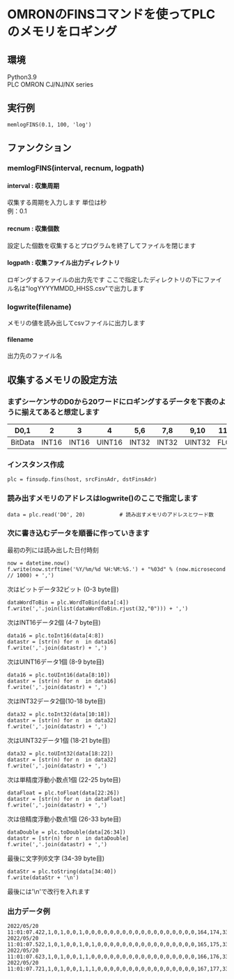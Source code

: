 # OMRONのFINSコマンドを使ってPLCのメモリをロギング

## 環境
Python3.9  
PLC OMRON CJ/NJ/NX series

## 実行例
```
memlogFINS(0.1, 100, 'log')
```
## ファンクション
### memlogFINS(interval, recnum, logpath)

#### interval : 収集周期
収集する周期を入力します 単位は秒  
例：0.1

#### recnum : 収集個数
設定した個数を収集するとプログラムを終了してファイルを閉じます

#### logpath : 収集ファイル出力ディレクトリ
ロギングするファイルの出力先です
ここで指定したディレクトリの下にファイル名は"logYYYYMMDD_HHSS.csv"で出力します

### logwrite(filename)
メモリの値を読み出してcsvファイルに出力します

#### filename
出力先のファイル名

## 収集するメモリの設定方法
### まずシーケンサのD0から20ワードにロギングするデータを下表のように揃えてあると想定します

| D0,1 | 2 | 3 | 4 | 5,6 | 7,8 | 9,10 | 11,12 | 13.14,15,16 | 17,18,19 |  
| --- | --- | --- | --- | --- | --- | --- | --- | --- | --- |  
| BitData | INT16 | INT16 | UINT16 | INT32 | INT32 | UINT32 | FLOAT | DOUBLE | STRING |

### インスタンス作成
```
plc = finsudp.fins(host, srcFinsAdr, dstFinsAdr)
```
### 読み出すメモリのアドレスはlogwrite()のここで指定します
```
data = plc.read('D0', 20)           # 読み出すメモリのアドレスとワード数
```

### 次に書き込むデータを順番に作っていきます  
最初の列には読み出した日付時刻
```
now = datetime.now()
f.write(now.strftime('%Y/%m/%d %H:%M:%S.') + "%03d" % (now.microsecond // 1000) + ',')
```

次はビットデータ32ビット (0-3 byte目)
```
dataWordToBin = plc.WordToBin(data[:4])
f.write(','.join(list(dataWordToBin.rjust(32,"0"))) + ',')
```

次はINT16データ2個 (4-7 byte目)
```
data16 = plc.toInt16(data[4:8])
datastr = [str(n) for n  in data16]
f.write(','.join(datastr) + ',')
```

次はUINT16データ1個 (8-9 byte目)
```
data16 = plc.toUInt16(data[8:10])
datastr = [str(n) for n  in data16]
f.write(','.join(datastr) + ',')
```

次はINT32データ2個(10-18 byte目)
```
data32 = plc.toInt32(data[10:18])
datastr = [str(n) for n  in data32]
f.write(','.join(datastr) + ',')
```

次はUINT32データ1個 (18-21 byte目)        
```
data32 = plc.toUInt32(data[18:22])
datastr = [str(n) for n  in data32]
f.write(','.join(datastr) + ',')
```

次は単精度浮動小数点1個 (22-25 byte目)
```
dataFloat = plc.toFloat(data[22:26])
datastr = [str(n) for n  in dataFloat]
f.write(','.join(datastr) + ',')
```

次は倍精度浮動小数点1個 (26-33 byte目)
```
dataDouble = plc.toDouble(data[26:34])
datastr = [str(n) for n  in dataDouble]
f.write(','.join(datastr) + ',')
```

最後に文字列6文字 (34-39 byte目)
```
dataStr = plc.toString(data[34:40])
f.write(dataStr + '\n')  
```
最後には'\n'で改行を入れます

### 出力データ例
```
2022/05/20 11:01:07.422,1,0,1,0,0,1,0,0,0,0,0,0,0,0,0,0,0,0,0,0,0,0,0,0,164,174,33618,-286427,161302844,100444,16.50002670288086,19.54000000000001,ABC164
2022/05/20 11:01:07.522,1,0,1,0,0,1,0,1,0,0,0,0,0,0,0,0,0,0,0,0,0,0,0,0,165,175,33619,-286426,161302845,100444,16.600027084350586,19.64000000000001,ABC165
2022/05/20 11:01:07.623,1,0,1,0,0,1,1,0,0,0,0,0,0,0,0,0,0,0,0,0,0,0,0,0,166,176,33620,-286425,161302846,100444,16.700027465820312,19.740000000000013,ABC166
2022/05/20 11:01:07.721,1,0,1,0,0,1,1,1,0,0,0,0,0,0,0,0,0,0,0,0,0,0,0,0,167,177,33621,-286424,161302847,100444,16.80002784729004,19.840000000000014,ABC167
```

